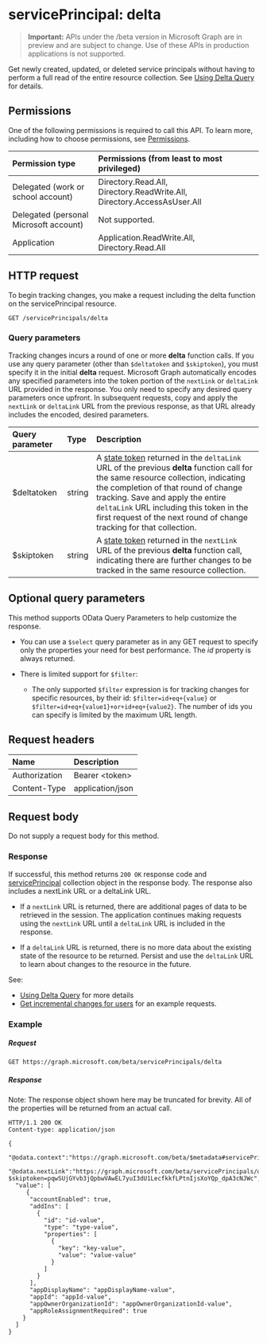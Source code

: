 # servicePrincipal: delta

> **Important:** APIs under the /beta version in Microsoft Graph are in preview and are subject to change. Use of these APIs in production applications is not supported.

Get newly created, updated, or deleted service principals without having to perform a full read of the entire resource collection. See [Using Delta Query](/graph/delta_query_overview) for details.

## Permissions

One of the following permissions is required to call this API. To learn more, including how to choose permissions, see [Permissions](/graph/permissions_reference).


|Permission type      | Permissions (from least to most privileged)              |
|:--------------------|:---------------------------------------------------------|
|Delegated (work or school account) | Directory.Read.All, Directory.ReadWrite.All, Directory.AccessAsUser.All    |
|Delegated (personal Microsoft account) | Not supported.    |
|Application | Application.ReadWrite.All, Directory.Read.All |

## HTTP request

To begin tracking changes, you make a request including the delta function on the servicePrincipal resource. 

<!-- { "blockType": "ignored" } -->
```http
GET /servicePrincipals/delta
```

### Query parameters

Tracking changes incurs a round of one or more **delta** function calls. If you use any query parameter 
(other than `$deltatoken` and `$skiptoken`), you must specify 
it in the initial **delta** request. Microsoft Graph automatically encodes any specified parameters 
into the token portion of the `nextLink` or `deltaLink` URL provided in the response. 
You only need to specify any desired query parameters once upfront. 
In subsequent requests, copy and apply the `nextLink` or `deltaLink` URL from the previous response, as that URL already 
includes the encoded, desired parameters.

| Query parameter	   | Type	|Description|
|:---------------|:--------|:----------|
| $deltatoken | string | A [state token](/graph/delta_query_overview) returned in the `deltaLink` URL of the previous **delta** function call for the same resource collection, indicating the completion of that round of change tracking. Save and apply the entire `deltaLink` URL including this token in the first request of the next round of change tracking for that collection.|
| $skiptoken | string | A [state token](/graph/delta_query_overview) returned in the `nextLink` URL of the previous **delta** function call, indicating there are further changes to be tracked in the same resource collection. |

## Optional query parameters

This method supports OData Query Parameters to help customize the response.

- You can use a `$select` query parameter as in any GET request to specify only the properties your need for best performance. The 
_id_ property is always returned. 

- There is limited support for `$filter`:
  * The only supported `$filter` expression is for tracking changes for specific resources, by their id:  `$filter=id+eq+{value}` or `$filter=id+eq+{value1}+or+id+eq+{value2}`. The number of ids you can specify is limited by the maximum URL length.


## Request headers
| Name       | Description|
|:---------------|:----------|
| Authorization  | Bearer &lt;token&gt;|
| Content-Type  | application/json |

## Request body
Do not supply a request body for this method.

### Response

If successful, this method returns `200 OK` response code and [servicePrincipal](../resources/serviceprincipal.md) collection object in the response body. The response also includes a nextLink URL or a deltaLink URL. 

- If a `nextLink` URL is returned, there are additional pages of data to be retrieved in the session. The application continues making requests using the `nextLink` URL until a `deltaLink` URL is included in the response.

- If a `deltaLink` URL is returned, there is no more data about the existing state of the resource to be returned. Persist and use the `deltaLink` URL to learn about changes to the resource in the future.

See:</br>
- [Using Delta Query](/graph/delta_query_overview) for more details</br>
- [Get incremental changes for users](/graph/delta_query_users) for an example requests.</br>

### Example
##### Request
<!-- {
  "blockType": "request",
  "name": "servicePrincipal_delta"
}-->
```http
GET https://graph.microsoft.com/beta/servicePrincipals/delta
```

##### Response
Note: The response object shown here may be truncated for brevity. All of the properties will be returned from an actual call.
<!-- { 
  "blockType": "response",
  "truncated": true,
  "@odata.type": "microsoft.graph.servicePrincipal",
  "isCollection": true 
} --> 
```http
HTTP/1.1 200 OK
Content-type: application/json

{
  "@odata.context":"https://graph.microsoft.com/beta/$metadata#servicePrincipals",
  "@odata.nextLink":"https://graph.microsoft.com/beta/servicePrincipals/delta?$skiptoken=pqwSUjGYvb3jQpbwVAwEL7yuI3dU1LecfkkfLPtnIjsXoYQp_dpA3cNJWc",
  "value": [
     {
      "accountEnabled": true,
      "addIns": [
        {
          "id": "id-value",
          "type": "type-value",
          "properties": [
            {
              "key": "key-value",
              "value": "value-value"
            }
          ]
        }
      ],
      "appDisplayName": "appDisplayName-value",
      "appId": "appId-value",
      "appOwnerOrganizationId": "appOwnerOrganizationId-value",
      "appRoleAssignmentRequired": true
    }
  ]
}
```

<!-- uuid: 8fcb5dbc-d5aa-4681-8e31-b001d5168d79
2015-10-25 14:57:30 UTC -->
<!-- {
  "type": "#page.annotation",
  "description": "servicePrincipal: delta",
  "keywords": "",
  "section": "documentation",
  "tocPath": ""
}-->